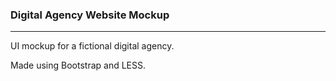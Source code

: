 ### Digital Agency Website Mockup

---

UI mockup for a fictional digital agency.

Made using Bootstrap and LESS.
